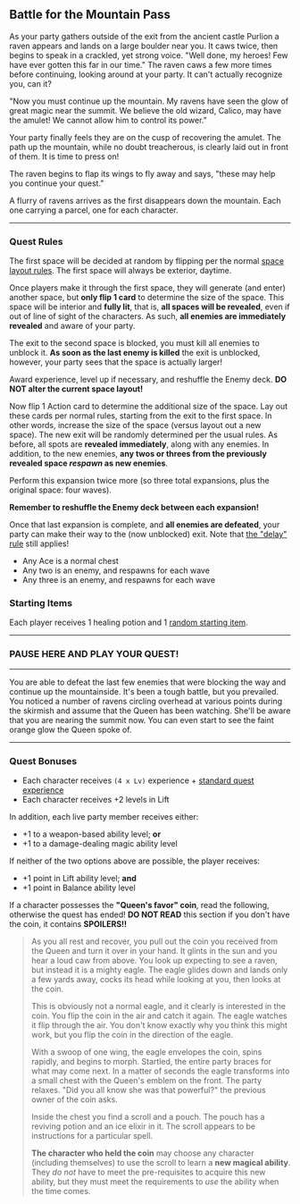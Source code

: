 ## Battle for the Mountain Pass

As your party gathers outside of the exit from the ancient castle Purlion a raven appears and lands on a large boulder near you. It caws twice, then begins to speak in a crackled, yet strong voice. "Well done, my heroes! Few have ever gotten this far in our time." The raven caws a few more times before continuing, looking around at your party. It can't actually recognize you, can it?

"Now you must continue up the mountain. My ravens have seen the glow of great magic near the summit. We believe the old wizard, Calico, may have the amulet! We cannot allow him to control its power."

Your party finally feels they are on the cusp of recovering the amulet. The path up the mountain, while no doubt treacherous, is clearly laid out in front of them. It is time to press on!

The raven begins to flap its wings to fly away and says, "these may help you continue your quest."

A flurry of ravens arrives as the first disappears down the mountain. Each one carrying a parcel, one for each character.

---

### Quest Rules

The first space will be decided at random by flipping per the normal [space layout rules](../../rules/05_space_layout.md). The first space will always be exterior, daytime.

Once players make it through the first space, they will generate (and enter) another space, but **only flip 1 card** to determine the size of the space. This space will be interior and **fully lit**, that is, **all spaces will be revealed**, even if out of line of sight of the characters. As such, **all enemies are immediately revealed** and aware of your party.

The exit to the second space is blocked, you must kill all enemies to unblock it. **As soon as the last enemy is killed** the exit is unblocked, however, your party sees that the space is actually larger!

Award experience, level up if necessary, and reshuffle the Enemy deck. **DO NOT alter the current space layout!**

Now flip 1 Action card to determine the additional size of the space. Lay out these cards per normal rules, starting from the exit to the first space. In other words, increase the size of the space (versus layout out a new space). The new exit will be randomly determined per the usual rules. As before, all spots are **revealed immediately**, along with any enemies. In addition, to the new enemies, **any twos or threes from the previously revealed space _respawn_ as new enemies**.

Perform this expansion twice more (so three total expansions, plus the original space: four waves).

**Remember to reshuffle the Enemy deck between each expansion!**

Once that last expansion is complete, and **all enemies are defeated**, your party can make their way to the (now unblocked) exit. Note that [the "delay" rule](../../rules/09_leaving_a_space.md#delaying-your-exit) still applies!

* Any Ace is a normal chest
* Any two is an enemy, and respawns for each wave
* Any three is an enemy, and respawns for each wave

### Starting Items

Each player receives 1 healing potion and 1 [random starting item](reference_tables.md#starting-items).

---

### PAUSE HERE AND PLAY YOUR QUEST!

---

You are able to defeat the last few enemies that were blocking the way and continue up the mountainside. It's been a tough battle, but you prevailed. You noticed a number of ravens circling overhead at various points during the skirmish and assume that the Queen has been watching. She'll be aware that you are nearing the summit now. You can even start to see the faint orange glow the Queen spoke of.

---

### Quest Bonuses

* Each character receives `(4 x Lv)` experience + [standard quest experience](../../rules/10_experience_and_leveling.md)
* Each character receives +2 levels in Lift

In addition, each live party member receives either:

* +1 to a weapon-based ability level; **or**
* +1 to a damage-dealing magic ability level

If neither of the two options above are possible, the player receives:

* +1 point in Lift ability level; **and**
* +1 point in Balance ability level

If a character possesses the **"Queen's favor" coin**, read the following, otherwise the quest has ended! **DO NOT READ** this section if you don't have the coin, it contains **SPOILERS!!**

> As you all rest and recover, you pull out the coin you received from the Queen and turn it over in your hand. It glints in the sun and you hear a loud caw from above. You look up expecting to see a raven, but instead it is a mighty eagle. The eagle glides down and lands only a few yards away, cocks its head while looking at you, then looks at the coin.
> 
> This is obviously not a normal eagle, and it clearly is interested in the coin. You flip the coin in the air and catch it again. The eagle watches it flip through the air. You don't know exactly why you think this might work, but you flip the coin in the direction of the eagle.
> 
> With a swoop of one wing, the eagle envelopes the coin, spins rapidly, and begins to morph. Startled, the entire party braces for what may come next. In a matter of seconds the eagle transforms into a small chest with the Queen's emblem on the front. The party relaxes. "Did you all know she was that powerful?" the previous owner of the coin asks.
> 
> Inside the chest you find a scroll and a pouch. The pouch has a reviving potion and an ice elixir in it. The scroll appears to be instructions for a particular spell.
> 
> **The character who held the coin** may choose any character (including themselves) to use the scroll to learn a **new magical ability**. They _do not_ have to meet the pre-requisites to acquire this new ability, but they must meet the requirements to _use_ the ability when the time comes.
